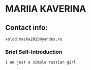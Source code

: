 # MARIIA KAVERINA

## Contact info:
    xolod.masha2015@yandex.ru

### Brief Self-Introduction
    I am just a simple russian girl